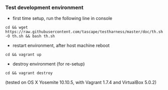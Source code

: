 ### Test development environment

* first time setup, run the following line in console

```
cd && wget https://raw.githubusercontent.com/tascape/testharness/master/doc/th.sh -O th.sh && bash th.sh
```


* restart environment, after host machine reboot

```
cd && vagrant up
```


* destroy environment (for re-setup)

```
cd && vagrant destroy
```


(tested on OS X Yosemite 10.10.5, with Vagrant 1.7.4 and VirtualBox 5.0.2)  
